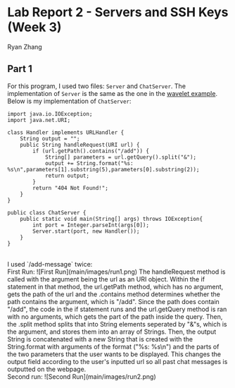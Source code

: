 Lab Report 2 - Servers and SSH Keys (Week 3)
========
Ryan Zhang 

Part 1
--------
For this program, I used two files: `Server` and `ChatServer`. The implementation of `Server` is the same as the one in the [wavelet example](https://github.com/ucsd-cse15l-f23/wavelet). <br>Below is my implementation of `ChatServer`:
```
import java.io.IOException;
import java.net.URI;

class Handler implements URLHandler {
    String output = "";
    public String handleRequest(URI url) {
        if (url.getPath().contains("/add")) {
            String[] parameters = url.getQuery().split("&");
            output += String.format("%s: %s\n",parameters[1].substring(5),parameters[0].substring(2));
            return output;
        }
        return "404 Not Found!";
    }
}

public class ChatServer {
    public static void main(String[] args) throws IOException{
        int port = Integer.parseInt(args[0]);
        Server.start(port, new Handler());
    }
}
```
<br>
I used `/add-message` twice:<br>
First Run:
![First Run](main/images/run1.png)
The handleRequest method is called with the argument being the url as an URI object. Within the if statement in that method, the url.getPath method, which has no argument, gets the path of the url and the .contains method determines whether the path contains the argument, which is "/add". Since the path does contain "/add", the code in the if statement runs and the url.getQuery method is ran with no arguments, which gets the part of the path inside the query. Then, the .split method splits that into String elements seperated by "&"s, which is the argument, and stores them into an array of Strings. Then, the output String is concatenated with a new String that is created with the String.format with arguments of the format ("%s: %s\n") and the parts of the two parameters that the user wants to be displayed. This changes the output field according to the user's inputted url so all past chat messages is outputted on the webpage.

<br>
Second run:
![Second Run](main/images/run2.png)


